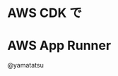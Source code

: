 <br/><br/>

# AWS CDK で
# AWS App Runner <!-- .element style="text-transform: none" -->

@yamatatsu
